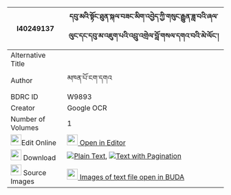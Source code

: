 |I40249137|དབུ་མའི་སྟོང་ཐུན་སྐལ་བཟང་མིག་འབྱེད་ཀྱི་གསུང་རྒྱུན་ཟླ་བའི་ཞལ་ལུང་དང་དབུ་མ་འཇུག་པའི་འབྲུ་འགྲེལ་བློ་གསལ་དགའ་བའི་མེ་ལོང་། 
| --- | --- 
|Alternative Title |
|Author| མཁན་པོ་ངག་དགའ
|BDRC ID | W9893
|Creator | Google OCR
|Number of Volumes| 1
|<img width="25" src="https://img.icons8.com/color/25/000000/edit-property.png">Edit Online| [<img width="25" src="https://avatars.githubusercontent.com/u/45091458?s=200&v=4"> Open in Editor](http://editor.openpecha.org/I40249137)
|<img width="25" src="https://img.icons8.com/fluent/48/000000/download-2.png"/>  Download | [![](https://img.icons8.com/color/20/000000/txt.png)Plain Text](https://github.com/Openpecha/I40249137/releases/download/v1/uma_i_tongtun_kalzang_mik_je_k_plain_I40249137.zip), [![](https://img.icons8.com/color/20/000000/txt.png)Text with Pagination](https://github.com/Openpecha/I40249137/releases/download/v1/uma_i_tongtun_kalzang_mik_je_k_pages_I40249137.zip)
|<img width="25" src="https://img.icons8.com/plasticine/100/000000/pictures-folder.png"/>  Source Images | [<img width="25" src="https://library.bdrc.io/icons/BUDA-small.svg"> Images of text file open in BUDA](https://library.bdrc.io/show/bdr:W9893)
